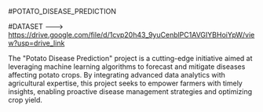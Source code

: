 #POTATO_DISEASE_PREDICTION

#DATASET --->  https://drive.google.com/file/d/1cvp20h43_9yuCenblPC1AVGIYBHoiYpW/view?usp=drive_link


The "Potato Disease Prediction" project is a cutting-edge initiative aimed at leveraging machine learning algorithms 
to forecast and mitigate diseases affecting potato crops. By integrating advanced data analytics with agricultural 
expertise, this project seeks to empower farmers with timely insights, enabling proactive disease management strategies 
and optimizing crop yield.
